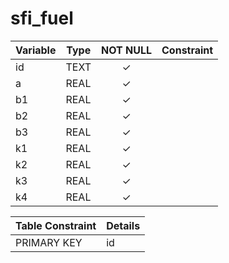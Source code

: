 # sfi_fuel

| Variable | Type | NOT NULL | Constraint |
|----------|------|:--------:|------------|
| id       | TEXT | &#10003; |            |
| a        | REAL | &#10003; |            |
| b1       | REAL | &#10003; |            |
| b2       | REAL | &#10003; |            |
| b3       | REAL | &#10003; |            |
| k1       | REAL | &#10003; |            |
| k2       | REAL | &#10003; |            |
| k3       | REAL | &#10003; |            |
| k4       | REAL | &#10003; |            |

| Table Constraint | Details |
|------------------|---------|
| PRIMARY KEY      | id      |
